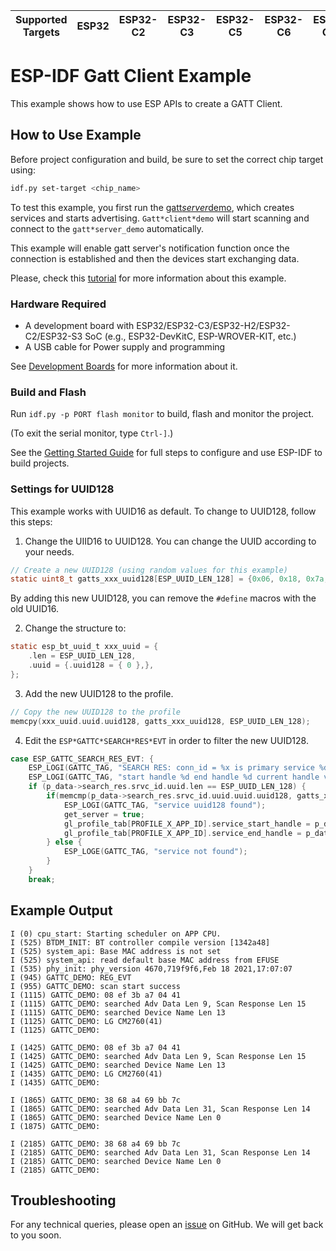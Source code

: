 | Supported Targets | ESP32 | ESP32-C2 | ESP32-C3 | ESP32-C5 | ESP32-C6 | ESP32-C61 | ESP32-H2 | ESP32-S3 |
| ----------------- | ----- | -------- | -------- | -------- | -------- | --------- | -------- | -------- |

# ESP-IDF Gatt Client Example

This example shows how to use ESP APIs to create a GATT Client.

## How to Use Example

Before project configuration and build, be sure to set the correct chip target using:

```bash
idf.py set-target <chip_name>
```

To test this example, you first run the [gatt*server*demo](../gatt*server), which creates services and starts advertising. `Gatt*client*demo` will start scanning and connect to the `gatt*server_demo` automatically.

This example will enable gatt server's notification function once the connection is established and then the devices start exchanging data.

Please, check this [tutorial](tutorial/Gatt*Client*Example_Walkthrough.md) for more information about this example.

### Hardware Required

* A development board with ESP32/ESP32-C3/ESP32-H2/ESP32-C2/ESP32-S3 SoC (e.g., ESP32-DevKitC, ESP-WROVER-KIT, etc.)
* A USB cable for Power supply and programming

See [Development Boards](https://www.espressif.com/en/products/devkits) for more information about it.

### Build and Flash

Run `idf.py -p PORT flash monitor` to build, flash and monitor the project.

(To exit the serial monitor, type ``Ctrl-]``.)

See the [Getting Started Guide](https://idf.espressif.com/) for full steps to configure and use ESP-IDF to build projects.

### Settings for UUID128

This example works with UUID16 as default. To change to UUID128, follow this steps:

1. Change the UIID16 to UUID128. You can change the UUID according to your needs.

```c
// Create a new UUID128 (using random values for this example)
static uint8_t gatts_xxx_uuid128[ESP_UUID_LEN_128] = {0x06, 0x18, 0x7a, 0xec, 0xbe, 0x11, 0x11, 0xea, 0x00, 0x16, 0x02, 0x42, 0x01, 0x13, 0x00, 0x04};
```
By adding this new UUID128, you can remove the `#define` macros with the old UUID16.

2. Change the structure to:

```c
static esp_bt_uuid_t xxx_uuid = {
    .len = ESP_UUID_LEN_128,
    .uuid = {.uuid128 = { 0 },},
};
```

3. Add the new UUID128 to the profile.

```c
// Copy the new UUID128 to the profile
memcpy(xxx_uuid.uuid.uuid128, gatts_xxx_uuid128, ESP_UUID_LEN_128);
```

4. Edit the `ESP*GATTC*SEARCH*RES*EVT` in order to filter the new UUID128.

```c
case ESP_GATTC_SEARCH_RES_EVT: {
    ESP_LOGI(GATTC_TAG, "SEARCH RES: conn_id = %x is primary service %d", p_data->search_res.conn_id, p_data->search_res.is_primary);
    ESP_LOGI(GATTC_TAG, "start handle %d end handle %d current handle value %d", p_data->search_res.start_handle, p_data->search_res.end_handle, p_data->search_res.srvc_id.inst_id);
    if (p_data->search_res.srvc_id.uuid.len == ESP_UUID_LEN_128) {
        if(memcmp(p_data->search_res.srvc_id.uuid.uuid.uuid128, gatts_xxx_uuid128, ESP_UUID_LEN_128) == 0){
            ESP_LOGI(GATTC_TAG, "service uuid128 found");
            get_server = true;
            gl_profile_tab[PROFILE_X_APP_ID].service_start_handle = p_data->search_res.start_handle;
            gl_profile_tab[PROFILE_X_APP_ID].service_end_handle = p_data->search_res.end_handle;
        } else {
            ESP_LOGE(GATTC_TAG, "service not found");
        }
    }
    break;
```

## Example Output

```
I (0) cpu_start: Starting scheduler on APP CPU.
I (525) BTDM_INIT: BT controller compile version [1342a48]
I (525) system_api: Base MAC address is not set
I (525) system_api: read default base MAC address from EFUSE
I (535) phy_init: phy_version 4670,719f9f6,Feb 18 2021,17:07:07
I (945) GATTC_DEMO: REG_EVT
I (955) GATTC_DEMO: scan start success
I (1115) GATTC_DEMO: 08 ef 3b a7 04 41
I (1115) GATTC_DEMO: searched Adv Data Len 9, Scan Response Len 15
I (1115) GATTC_DEMO: searched Device Name Len 13
I (1125) GATTC_DEMO: LG CM2760(41)
I (1125) GATTC_DEMO:

I (1425) GATTC_DEMO: 08 ef 3b a7 04 41
I (1425) GATTC_DEMO: searched Adv Data Len 9, Scan Response Len 15
I (1425) GATTC_DEMO: searched Device Name Len 13
I (1435) GATTC_DEMO: LG CM2760(41)
I (1435) GATTC_DEMO:

I (1865) GATTC_DEMO: 38 68 a4 69 bb 7c
I (1865) GATTC_DEMO: searched Adv Data Len 31, Scan Response Len 14
I (1865) GATTC_DEMO: searched Device Name Len 0
I (1875) GATTC_DEMO:

I (2185) GATTC_DEMO: 38 68 a4 69 bb 7c
I (2185) GATTC_DEMO: searched Adv Data Len 31, Scan Response Len 14
I (2185) GATTC_DEMO: searched Device Name Len 0
I (2185) GATTC_DEMO:
```

## Troubleshooting

For any technical queries, please open an [issue](https://github.com/espressif/esp-idf/issues) on GitHub. We will get back to you soon.
